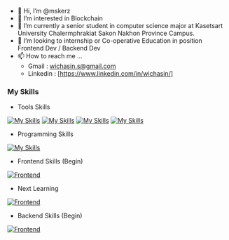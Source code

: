 - 👋 Hi, I’m @mskerz
- 👀 I’m interested in Blockchain 
- 🌱 I’m currently a senior student in computer science major at Kasetsart University Chalermphrakiat Sakon Nakhon Province Campus.
- 💞️ I’m looking to internship or Co-operative Education  in position Frontend Dev / Backend Dev
- 📫 How to reach me ...
   - Gmail : wichasin.s@gmail.com
   - Linkedin : [https://www.linkedin.com/in/wichasin/]




### My Skills
- Tools Skills

[![My Skills](https://skillicons.dev/icons?i=vscode)](https://github.com/mskerz)
[![My Skills](https://skillicons.dev/icons?i=postman)](https://github.com/mskerz)
[![My Skills](https://skillicons.dev/icons?i=docker)](https://github.com/mskerz)
[![My Skills](https://skillicons.dev/icons?i=github)](https://github.com/mskerz)

- Programming Skills

[![My Skills](https://skillicons.dev/icons?i=js,html,css,php,ts,java)](https://github.com/mskerz)
 

- Frontend Skills (Begin)

[![Frontend](https://skillicons.dev/icons?i=angular,flutter,bootstrap)](https://github.com/mskerz)

   - Next Learning

[![Frontend](https://skillicons.dev/icons?i=react,vue,nextjs)](https://github.com/mskerz)

- Backend Skills (Begin)

[![Frontend](https://skillicons.dev/icons?i=express,nodejs,laravel,fastapi)](https://github.com/mskerz)

  
<!---
mskerz/mskerz is a ✨ special ✨ repository because its `README.md` (this file) appears on your GitHub profile.
You can click the Preview link to take a look at your changes.
--->
